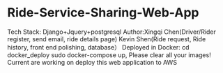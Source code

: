 # Ride-Service-Sharing-Web-App
Tech Stack: Django+Jquery+postgresql
Author:Xingqi Chen(Driver/Rider register, send email,  ride details page)
Kevin Shen(Ride request, Ride history, front end polishing, database）
Deployed in Docker: cd docker_deploy
sudo docker-compose up, Please clear all your images!
Current are working on deploy this web application to AWS

